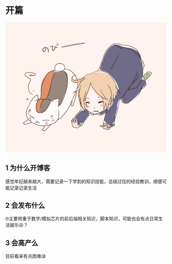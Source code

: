 # 开篇


![Alt text](/images/1.jpg "The Start")

## 1 为什么开博客
感觉年纪越来越大，需要记录一下学到的知识技能，总结过往的经验教训，顺便可能记录记录生活
## 2 会发布什么
:nerd_face:主要侧重于数字/模拟芯片的前后端相关知识，脚本知识，可能也会有点日常生活娱乐:stuck_out_tongue_closed_eyes:？
## 3 会高产么
目前看来有点困难:sleepy:
